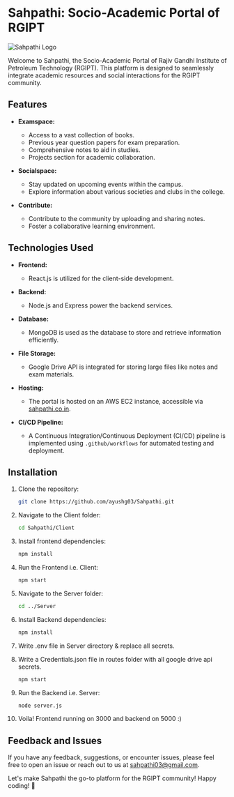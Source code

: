 # Sahpathi: Socio-Academic Portal of RGIPT

![Sahpathi Logo](https://drive.google.com/uc?export=view&id=1CfuZjhKTijTvukPivq_xM0Eoh6HXAkTG)

Welcome to Sahpathi, the Socio-Academic Portal of Rajiv Gandhi Institute of Petroleum Technology (RGIPT). This platform is designed to seamlessly integrate academic resources and social interactions for the RGIPT community.

## Features

- **Examspace:**
  - Access to a vast collection of books.
  - Previous year question papers for exam preparation.
  - Comprehensive notes to aid in studies.
  - Projects section for academic collaboration.

- **Socialspace:**
  - Stay updated on upcoming events within the campus.
  - Explore information about various societies and clubs in the college.

- **Contribute:**
  - Contribute to the community by uploading and sharing notes.
  - Foster a collaborative learning environment.

## Technologies Used

- **Frontend:**
  - React.js is utilized for the client-side development.

- **Backend:**
  - Node.js and Express power the backend services.

- **Database:**
  - MongoDB is used as the database to store and retrieve information efficiently.

- **File Storage:**
  - Google Drive API is integrated for storing large files like notes and exam materials.

- **Hosting:**
  - The portal is hosted on an AWS EC2 instance, accessible via [sahpathi.co.in](http://sahpathi.co.in).

- **CI/CD Pipeline:**
  - A Continuous Integration/Continuous Deployment (CI/CD) pipeline is implemented using `.github/workflows` for automated testing and deployment.


## Installation

1. Clone the repository:
   ```bash
   git clone https://github.com/ayushg03/Sahpathi.git

2. Navigate to the Client folder:
   ```bash
   cd Sahpathi/Client

3. Install frontend dependencies:
   ```bash
   npm install

4. Run the Frontend i.e. Client:
   ```bash
   npm start

5. Navigate to the Server folder:
   ```bash
   cd ../Server

6. Install Backend dependencies:
   ```bash
   npm install

7. Write .env file in Server directory & replace all secrets.

8. Write a Credentials.json file in routes folder with all google drive api secrets.
   ```bash
   npm start

9. Run the Backend i.e. Server:
   ```bash
   node server.js

10. Voila! Frontend running on 3000 and backend on 5000 :)


## Feedback and Issues    

If you have any feedback, suggestions, or encounter issues, please feel free to open an issue or reach out to us at sahpathi03@gmail.com.

Let's make Sahpathi the go-to platform for the RGIPT community! Happy coding! 🚀

 
   
